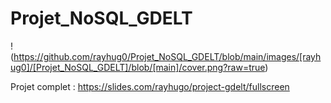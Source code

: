 # Projet_NoSQL_GDELT

!(https://github.com/rayhug0/Projet_NoSQL_GDELT/blob/main/images/[rayhug0]/[Projet_NoSQL_GDELT]/blob/[main]/cover.png?raw=true)

Projet complet : https://slides.com/rayhugo/project-gdelt/fullscreen
